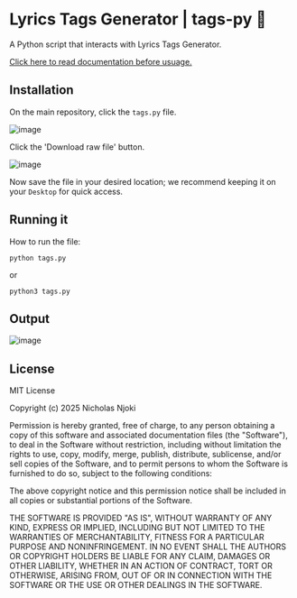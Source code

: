 # Lyrics Tags Generator | tags-py 🐍

A Python script that interacts with Lyrics Tags Generator.

[Click here to read documentation before usuage.](https://github.com/alsonick/lyrics-tags-generator-docs)

## Installation

On the main repository, click the `tags.py` file.

![image](https://github.com/user-attachments/assets/18e6c07c-214e-47b3-874b-7d16679e545d)

Click the 'Download raw file' button.

![image](https://github.com/user-attachments/assets/6a43a909-80a8-4ac4-bc4a-a4e7e4cdb952)

Now save the file in your desired location; we recommend keeping it on your `Desktop` for quick access.

## Running it

How to run the file:

```
python tags.py
```

or

```
python3 tags.py
```

## Output

![image](https://github.com/user-attachments/assets/f0e99ad6-3a79-43d2-9667-f227903740c0)

## License

MIT License

Copyright (c) 2025 Nicholas Njoki

Permission is hereby granted, free of charge, to any person obtaining a copy
of this software and associated documentation files (the "Software"), to deal
in the Software without restriction, including without limitation the rights
to use, copy, modify, merge, publish, distribute, sublicense, and/or sell
copies of the Software, and to permit persons to whom the Software is
furnished to do so, subject to the following conditions:

The above copyright notice and this permission notice shall be included in all
copies or substantial portions of the Software.

THE SOFTWARE IS PROVIDED "AS IS", WITHOUT WARRANTY OF ANY KIND, EXPRESS OR
IMPLIED, INCLUDING BUT NOT LIMITED TO THE WARRANTIES OF MERCHANTABILITY,
FITNESS FOR A PARTICULAR PURPOSE AND NONINFRINGEMENT. IN NO EVENT SHALL THE
AUTHORS OR COPYRIGHT HOLDERS BE LIABLE FOR ANY CLAIM, DAMAGES OR OTHER
LIABILITY, WHETHER IN AN ACTION OF CONTRACT, TORT OR OTHERWISE, ARISING FROM,
OUT OF OR IN CONNECTION WITH THE SOFTWARE OR THE USE OR OTHER DEALINGS IN THE
SOFTWARE.
